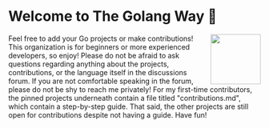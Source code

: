 # Welcome to The Golang Way 👋 #
<img align="right" width="100" height="100" src="https://raw.githubusercontent.com/gist/error-ident/7229dca13c71739d80416f5b4411916a/raw/0f0934a8176bb6d10189079ab5779b3879d751c9/gopher-dance.gif">
Feel free to add your Go projects or make contributions! This organization is for beginners or more experienced developers, so enjoy! Please do not be afraid to ask questions regarding anything about the projects, contributions, or the language itself in the discussions forum. If you are not comfortable speaking in the forum, please do not be shy to reach me privately! For my first-time contributors, the pinned projects underneath contain a file titled "contributions.md", which contain a step-by-step guide. That said, the other projects are still open for contributions despite not having a guide. Have fun!
